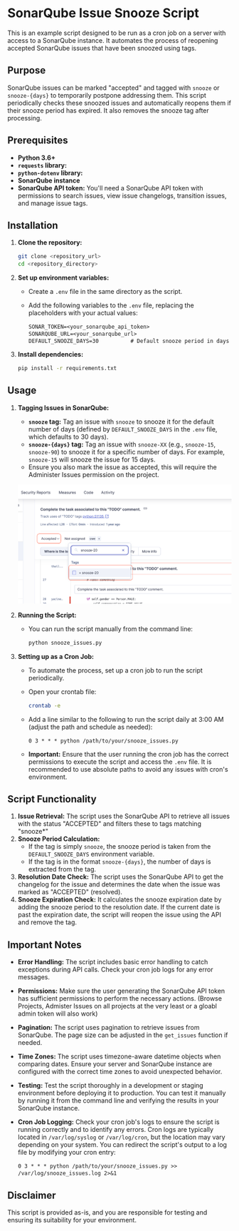 # SonarQube Issue Snooze Script

This is an example script designed to be run as a cron job on a server with access to a SonarQube instance. It automates the process of reopening accepted SonarQube issues that have been snoozed using tags.

## Purpose

SonarQube issues can be marked "accepted" and tagged with `snooze` or `snooze-{days}` to temporarily postpone addressing them. This script periodically checks these snoozed issues and automatically reopens them if their snooze period has expired.  It also removes the snooze tag after processing.

## Prerequisites

* **Python 3.6+**
* **`requests` library:** 
* **`python-dotenv` library:** 
* **SonarQube instance**
* **SonarQube API token:** You'll need a SonarQube API token with permissions to search issues, view issue changelogs, transition issues, and manage issue tags.

## Installation

1.  **Clone the repository:**
    ```bash
    git clone <repository_url>
    cd <repository_directory>
    ```
2.  **Set up environment variables:**
    * Create a `.env` file in the same directory as the script.
    * Add the following variables to the `.env` file, replacing the placeholders with your actual values:

        ```
        SONAR_TOKEN=<your_sonarqube_api_token>
        SONARQUBE_URL=<your_sonarqube_url>
        DEFAULT_SNOOZE_DAYS=30          # Default snooze period in days
        ```
3.  **Install dependencies:**
    ```bash
    pip install -r requirements.txt 
    ```

## Usage

1.  **Tagging Issues in SonarQube:**

    * **`snooze` tag:** Tag an issue with `snooze` to snooze it for the default number of days (defined by `DEFAULT_SNOOZE_DAYS` in the `.env` file, which defaults to 30 days).
    * **`snooze-{days}` tag:** Tag an issue with `snooze-XX` (e.g., `snooze-15`, `snooze-90`) to snooze it for a specific number of days.  For example, `snooze-15` will snooze the issue for 15 days.
    * Ensure you also mark the issue as accepted, this will require the Administer Issues permission on the project.

    ![Snooze Issues Tag](snooze-issue-tag.png)

2.  **Running the Script:**

    * You can run the script manually from the command line:

        ```bash
        python snooze_issues.py
        ```

3.  **Setting up as a Cron Job:**

    * To automate the process, set up a cron job to run the script periodically.
    * Open your crontab file:

        ```bash
        crontab -e
        ```

    * Add a line similar to the following to run the script daily at 3:00 AM (adjust the path and schedule as needed):

        ```
        0 3 * * * python /path/to/your/snooze_issues.py
        ```

    * **Important:** Ensure that the user running the cron job has the correct permissions to execute the script and access the `.env` file.  It is recommended to use absolute paths to avoid any issues with cron's environment.

## Script Functionality

1.  **Issue Retrieval:** The script uses the SonarQube API to retrieve all issues with the status "ACCEPTED" and filters these to tags matching "snooze*"
2.  **Snooze Period Calculation:**
    * If the tag is simply `snooze`, the snooze period is taken from the `DEFAULT_SNOOZE_DAYS` environment variable.
    * If the tag is in the format `snooze-{days}`, the number of days is extracted from the tag.
3.  **Resolution Date Check:** The script uses the SonarQube API to get the changelog for the issue and determines the date when the issue was marked as "ACCEPTED" (resolved).
4.  **Snooze Expiration Check:** It calculates the snooze expiration date by adding the snooze period to the resolution date. If the current date is past the expiration date, the script will reopen the issue using the API and remove the tag.


## Important Notes

* **Error Handling:** The script includes basic error handling to catch exceptions during API calls. Check your cron job logs for any error messages.
* **Permissions:** Make sure the user generating the SonarQube API token has sufficient permissions to perform the necessary actions. (Browse Projects, Admister Issues on all projects at the very least or a gloabl admin token will also work)
* **Pagination:** The script uses pagination to retrieve issues from SonarQube. The page size can be adjusted in the `get_issues` function if needed.
* **Time Zones:** The script uses timezone-aware datetime objects when comparing dates.  Ensure your server and SonarQube instance are configured with the correct time zones to avoid unexpected behavior.
* **Testing:** Test the script thoroughly in a development or staging environment before deploying it to production.  You can test it manually by running it from the command line and verifying the results in your SonarQube instance.
* **Cron Job Logging:** Check your cron job's logs to ensure the script is running correctly and to identify any errors.  Cron logs are typically located in `/var/log/syslog` or `/var/log/cron`, but the location may vary depending on your system.  You can redirect the script's output to a log file by modifying your cron entry:

    ```
    0 3 * * * python /path/to/your/snooze_issues.py >> /var/log/snooze_issues.log 2>&1
    ```

## Disclaimer

This script is provided as-is, and you are responsible for testing and ensuring its suitability for your environment. 
